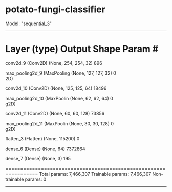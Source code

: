 # potato-fungi-classifier

Model: "sequential_3"
_________________________________________________________________
 Layer (type)                Output Shape              Param #   
=================================================================
 conv2d_9 (Conv2D)           (None, 254, 254, 32)      896       
                                                                 
 max_pooling2d_9 (MaxPooling  (None, 127, 127, 32)     0         
 2D)                                                             
                                                                 
 conv2d_10 (Conv2D)          (None, 125, 125, 64)      18496     
                                                                 
 max_pooling2d_10 (MaxPoolin  (None, 62, 62, 64)       0         
 g2D)                                                            
                                                                 
 conv2d_11 (Conv2D)          (None, 60, 60, 128)       73856     
                                                                 
 max_pooling2d_11 (MaxPoolin  (None, 30, 30, 128)      0         
 g2D)                                                            
                                                                 
 flatten_3 (Flatten)         (None, 115200)            0         
                                                                 
 dense_6 (Dense)             (None, 64)                7372864   
                                                                 
 dense_7 (Dense)             (None, 3)                 195       
                                                                 
=================================================================
Total params: 7,466,307
Trainable params: 7,466,307
Non-trainable params: 0
_________________________________________________________________
